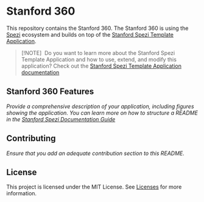 <!--

This source file is part of the Stanford 360 based on the Stanford Spezi Template Application project

SPDX-FileCopyrightText: 2023 Stanford University

SPDX-License-Identifier: MIT

-->

# Stanford 360

This repository contains the Stanford 360.
The Stanford 360 is using the [Spezi](https://github.com/StanfordSpezi/Spezi) ecosystem and builds on top of the [Stanford Spezi Template Application](https://github.com/StanfordSpezi/SpeziTemplateApplication).

> [!NOTE]  
> Do you want to learn more about the Stanford Spezi Template Application and how to use, extend, and modify this application? Check out the [Stanford Spezi Template Application documentation](https://stanfordspezi.github.io/SpeziTemplateApplication)


## Stanford 360 Features

*Provide a comprehensive description of your application, including figures showing the application. You can learn more on how to structure a README in the [Stanford Spezi Documentation Guide](https://swiftpackageindex.com/stanfordspezi/spezi/documentation/spezi/documentation-guide)*


## Contributing

*Ensure that you add an adequate contribution section to this README.*


## License

This project is licensed under the MIT License. See [Licenses](LICENSES) for more information.
